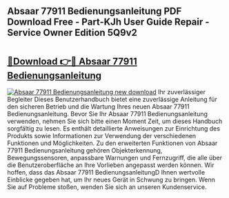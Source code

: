 ## Absaar 77911 Bedienungsanleitung PDF Download Free - Part-KJh User Guide Repair - Service Owner Edition 5Q9v2

# <h2><a href="http://df3pyo3.blite.top/?on=Absaar+77911+Bedienungsanleitung">🔗Download 👉🔴 Absaar 77911 Bedienungsanleitung</a></h2>

[![Absaar 77911 Bedienungsanleitung new download](https://i.imgur.com/lujVjoI.png)](http://df3pyo3.blite.top/?on=Absaar+77911+Bedienungsanleitung)
Ihr zuverlässiger Begleiter Dieses Benutzerhandbuch bietet eine zuverlässige Anleitung für den sicheren Betrieb und die Wartung Ihres neuen Absaar 77911 Bedienungsanleitung. Bevor Sie Ihr Absaar 77911 Bedienungsanleitung verwenden, nehmen Sie sich bitte einen Moment Zeit, um dieses Handbuch sorgfältig zu lesen. Es enthält detaillierte Anweisungen zur Einrichtung des Produkts sowie Informationen zur Verwendung der verschiedenen Funktionen und Möglichkeiten. Zu den erweiterten Funktionen von Absaar 77911 Bedienungsanleitung gehören Objekterkennung, Bewegungssensoren, anpassbare Warnungen und Fernzugriff, die alle über die Benutzeroberfläche an Ihre Vorlieben angepasst werden können. Wir hoffen, dass das Absaar 77911 BedienungsanleitungD Ihnen wertvolle Einblicke gegeben hat, um Ihr neues Gerät in Schwung zu bringen. Wenn Sie auf Probleme stoßen, wenden Sie sich an unseren Kundenservice.
